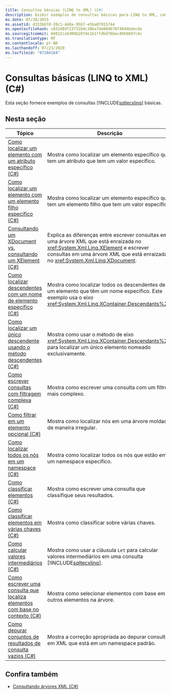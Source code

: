 ```yaml
---
title: Consultas básicas (LINQ to XML) (C#)
description: Exibir exemplos de consultas básicas para LINQ to XML, como encontrar um elemento com um atributo específico.
ms.date: 07/20/2015
ms.assetid: d333bb7d-20c1-448a-95b7-e5ba07915744
ms.openlocfilehash: c032d8df23731b9c306a7de004678f40d4bdecde
ms.sourcegitcommit: 04022ca5d00b2074e1b1ffdbd76bec4950697c4c
ms.translationtype: MT
ms.contentlocale: pt-BR
ms.lasthandoff: 07/23/2020
ms.locfileid: "87104164"
---
```

# <a name="basic-queries-linq-to-xml-c"></a>Consultas básicas (LINQ to XML) (C#)
Esta seção fornece exemplos de consultas [!INCLUDE[sqltecxlinq](~/includes/sqltecxlinq-md.md)] básicas.  
  
## <a name="in-this-section"></a>Nesta seção  
  
|Tópico|Descrição|  
|-----------|-----------------|  
|[Como localizar um elemento com um atributo específico (C#)](./how-to-find-an-element-with-a-specific-attribute.md)|Mostra como localizar um elemento específico que tem um atributo que tem um valor específico.|
|[Como localizar um elemento com um elemento filho específico (C#)](./how-to-find-an-element-with-a-specific-child-element.md)|Mostra como localizar um elemento específico que tem um elemento filho que tem um valor específico.|
|[Consultando um XDocument vs. consultando um XElement (C#)](./querying-an-xdocument-vs-querying-an-xelement.md)|Explica as diferenças entre escrever consultas em uma árvore XML que está enraizada no <xref:System.Xml.Linq.XElement> e escrever consultas em uma árvore XML que está enraizada no <xref:System.Xml.Linq.XDocument>.|  
|[Como localizar descendentes com um nome de elemento específico (C#)](./how-to-find-descendants-with-a-specific-element-name.md)|Mostra como localizar todos os descendentes de um elemento que têm um nome específico. Este exemplo usa o eixo <xref:System.Xml.Linq.XContainer.Descendants%2A>.|
|[Como localizar um único descendente usando o método descendentes (C#)](./how-to-find-a-single-descendant-using-the-descendants-method.md)|Mostra como usar o método de eixo <xref:System.Xml.Linq.XContainer.Descendants%2A> para localizar um único elemento nomeado exclusivamente.|
|[Como escrever consultas com filtragem complexa (C#)](./how-to-write-queries-with-complex-filtering.md)|Mostra como escrever uma consulta com um filtro mais complexo.|  
|[Como filtrar em um elemento opcional (C#)](./how-to-filter-on-an-optional-element.md)|Mostra como localizar nós em uma árvore moldada de maneira irregular.|
|[Como localizar todos os nós em um namespace (C#)](./how-to-find-all-nodes-in-a-namespace.md)|Mostra como localizar todos os nós que estão em um namespace específico.|
|[Como classificar elementos (C#)](./how-to-sort-elements.md)|Mostra como escrever uma consulta que classifique seus resultados.|  
|[Como classificar elementos em várias chaves (C#)](./how-to-sort-elements-on-multiple-keys.md)|Mostra como classificar sobre várias chaves.|  
|[Como calcular valores intermediários (C#)](./how-to-calculate-intermediate-values.md)|Mostra como usar a cláusula `Let` para calcular valores intermediários em uma consulta [!INCLUDE[sqltecxlinq](~/includes/sqltecxlinq-md.md)].|  
|[Como escrever uma consulta que localiza elementos com base no contexto (C#)](./how-to-write-a-query-that-finds-elements-based-on-context.md)|Mostra como selecionar elementos com base em outros elementos na árvore.|  
|[Como depurar conjuntos de resultados de consulta vazios (C#)](./how-to-debug-empty-query-results-sets.md)|Mostra a correção apropriada ao depurar consultas em XML que está em um namespace padrão.|  
  
## <a name="see-also"></a>Confira também

- [Consultando árvores XML (C#)](how-to-find-an-element-with-a-specific-attribute.md)
